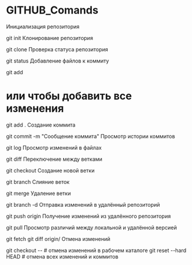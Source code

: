 # GITHUB_Comands
Инициализация репозитория

git init
Клонирование репозитория


git clone <url>
Проверка статуса репозитория


git status
Добавление файлов к коммиту


git add <file>
# или чтобы добавить все изменения
git add .
Создание коммита


git commit -m "Сообщение коммита"
Просмотр истории коммитов


git log
Просмотр изменений в файлах


git diff
Переключение между ветками

git checkout <branch>
Создание новой ветки


git branch <new-branch>
Слияние веток


git merge <branch>
Удаление ветки


git branch -d <branch>
Отправка изменений в удалённый репозиторий


git push origin <branch>
Получение изменений из удалённого репозитория


git pull
Просмотр различий между локальной и удалённой версией


git fetch
git diff origin/<branch>
Отмена изменений


git checkout -- <file> # отмена изменений в рабочем каталоге
git reset --hard HEAD # отмена всех изменений и коммитов
